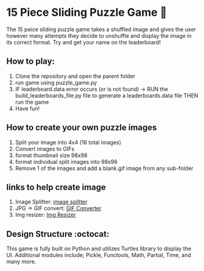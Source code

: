 # 15 Piece Sliding Puzzle Game :checkered_flag:
The 15 peice sliding puzzle game takes a shuffled image and gives the user however
many attempts they decide to unshuffle and display the image in its correct format.
Try and get your name on the leaderboard! 

## **How to play:**
1. Clone the repository and open the parent folder
2. run game using puzzle_game.py
3. IF leaderboard.data error occurs (or is not found) -> RUN the build_leaderboards_file.py 
file to generate a leaderboards.data file THEN run the game
4. Have fun! 


## **How to create your own puzzle images**
1. Split your image into 4x4 (16 total images)
2. Convert images to GIFs
3. format thumbnail size 98x98
4. format individual split images into 98x98 
5. Remove 1 of the images and add a blank.gif image from any sub-folder

## **links to help create image**
1. Image Splitter: [image splitter](https://postcron.com/image-splitter/en/)
2. JPG -> GIF convert: [GIF Converter](https://www.iloveimg.com/)
3. Img resizer: [Img Resizer](https://www.iloveimg.com/)


## **Design Structure** :octocat:
This game is fully built on Python and utilizes Turtles library to display the UI.
Additional modules include; Pickle, Functools, Math, Partial, Time, and many more.
